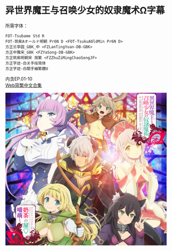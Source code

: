# 异世界魔王与召唤少女的奴隶魔术Ω字幕

所需字体：
```
FOT-Tsubame Std R
FOT-筑紫Aオールド明朝 Pr6N D <FOT-TsukuAOldMin Pr6N D>
方正兰亭圆_GBK_中 <FZLanTingYuan-DB-GBK>
方正中雅宋_GBK <FZYaSong-DB-GBK>
方正筑紫明朝宋 简繁 <FZZhuZiMingChaoSongJF>
方正字迹-白关手绘简体
方正字迹-白關手繪繁體U
```

内含EP.01-10  
[Web简繁中文合集](https://github.com/Nekomoekissaten-SUB/Nekomoekissaten-poi-Subs/raw/master/Isekaimaou/Isekaimaou2_Web_CHI.7z)  

![](Isekaimaou2_poster.jpg)